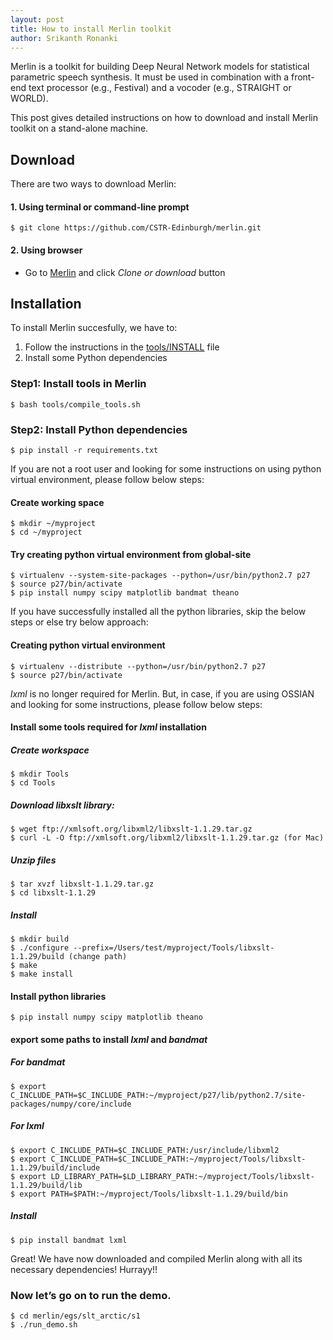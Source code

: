 ```yaml
---
layout: post
title: How to install Merlin toolkit
author: Srikanth Ronanki
---
```


Merlin is a toolkit for building Deep Neural Network models for statistical parametric speech synthesis. 
It must be used in combination with a front-end text processor (e.g., Festival) and a vocoder (e.g., STRAIGHT or WORLD).

This post gives detailed instructions on how to download and install Merlin toolkit on a stand-alone machine. 

Download
--------
There are two ways to download Merlin: 
#### 1. Using terminal or command-line prompt
    $ git clone https://github.com/CSTR-Edinburgh/merlin.git 

#### 2. Using browser
* Go to [Merlin](https://github.com/CSTR-Edinburgh/merlin) and click _Clone or download_ button
    
Installation
------------
To install Merlin succesfully, we have to:
1. Follow the instructions in the [tools/INSTALL](https://github.com/CSTR-Edinburgh/merlin/blob/master/tools/INSTALL.md) file
2. Install some Python dependencies

### Step1: Install tools in Merlin
    $ bash tools/compile_tools.sh

### Step2: Install Python dependencies
    $ pip install -r requirements.txt

If you are not a root user and looking for some instructions on using python virtual environment, please follow below steps:

#### Create working space
    $ mkdir ~/myproject
    $ cd ~/myproject
    
#### Try creating python virtual environment from global-site
    $ virtualenv --system-site-packages --python=/usr/bin/python2.7 p27
    $ source p27/bin/activate
    $ pip install numpy scipy matplotlib bandmat theano

If you have successfully installed all the python libraries, 
skip the below steps or else try below approach:

#### Creating python virtual environment 
    $ virtualenv --distribute --python=/usr/bin/python2.7 p27
    $ source p27/bin/activate

_lxml_ is no longer required for Merlin. But, in case, if you are using OSSIAN and looking for some instructions, 
please follow below steps:

#### Install some tools required for _lxml_ installation
##### Create workspace
    $ mkdir Tools
    $ cd Tools
    
##### Download libxslt library:
    $ wget ftp://xmlsoft.org/libxml2/libxslt-1.1.29.tar.gz
    $ curl -L -O ftp://xmlsoft.org/libxml2/libxslt-1.1.29.tar.gz (for Mac)
    
##### Unzip files
    $ tar xvzf libxslt-1.1.29.tar.gz
    $ cd libxslt-1.1.29
    
##### Install
    $ mkdir build
    $ ./configure --prefix=/Users/test/myproject/Tools/libxslt-1.1.29/build (change path)
    $ make
    $ make install

#### Install python libraries
    $ pip install numpy scipy matplotlib theano

#### export some paths to install _lxml_ and _bandmat_
##### For bandmat
    $ export C_INCLUDE_PATH=$C_INCLUDE_PATH:~/myproject/p27/lib/python2.7/site-packages/numpy/core/include
    
##### For lxml
    $ export C_INCLUDE_PATH=$C_INCLUDE_PATH:/usr/include/libxml2
    $ export C_INCLUDE_PATH=$C_INCLUDE_PATH:~/myproject/Tools/libxslt-1.1.29/build/include
    $ export LD_LIBRARY_PATH=$LD_LIBRARY_PATH:~/myproject/Tools/libxslt-1.1.29/build/lib
    $ export PATH=$PATH:~/myproject/Tools/libxslt-1.1.29/build/bin

##### Install
    $ pip install bandmat lxml

Great! We have now downloaded and compiled Merlin along with all its necessary dependencies! Hurrayy!!

### Now let’s go on to run the demo.
    $ cd merlin/egs/slt_arctic/s1
    $ ./run_demo.sh
